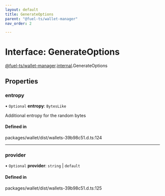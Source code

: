 ```yaml
---
layout: default
title: GenerateOptions
parent: "@fuel-ts/wallet-manager"
nav_order: 2

---
```


# Interface: GenerateOptions

[@fuel-ts/wallet-manager](../index.md).[internal](../namespaces/internal.md).GenerateOptions

## Properties

### entropy

• `Optional` **entropy**: `BytesLike`

Additional entropy for the random bytes

#### Defined in

packages/wallet/dist/wallets-39b98c51.d.ts:124

___

### provider

• `Optional` **provider**: `string` \| `default`

#### Defined in

packages/wallet/dist/wallets-39b98c51.d.ts:125
